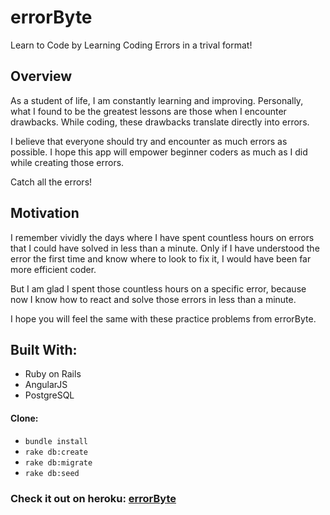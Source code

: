 # errorByte

Learn to Code by Learning Coding Errors in a trival format!

## Overview

As a student of life, I am constantly learning and improving. Personally, what I found to be the greatest lessons are those when I encounter drawbacks. While coding, these drawbacks translate directly into errors. 

I believe that everyone should try and encounter as much errors as possible. I hope this app will empower beginner coders as much as I did while creating those errors. 

Catch all the errors!

## Motivation

I remember vividly the days where I have spent countless hours on errors that I could have solved in less than a minute.  Only if I have understood the error the first time and know where to look to fix it, I would have been far more efficient coder.

But I am glad I spent those countless hours on a specific error, because now I know how to react and solve those errors in less than a minute.

I hope you will feel the same with these practice problems from errorByte.

## Built With:

* Ruby on Rails
* AngularJS
* PostgreSQL


#### Clone:

* `bundle install`
* `rake db:create`
* `rake db:migrate`
* `rake db:seed`



### Check it out on heroku: [errorByte](http://errorbyte.herokuapp.com/)
